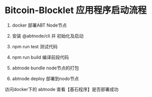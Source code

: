# Bitcoin-Blocklet 应用程序启动流程

1. docker 部署ABT Node节点

2. 安装 @abtnode/cli 并 初始化及启动

3. npm run test  测试代码

4. npm run build  编译前段代码

5. abtnode bundle  node节点的打包

6. abtnode deploy  部署到nodo节点

访问docker下的 abtnode 查看【基石程序】是否部署成功